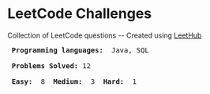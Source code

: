 # LeetCode Challenges
Collection of LeetCode questions -- Created using [LeetHub](https://github.com/QasimWani/LeetHub)
<pre>
<strong> Programming languages: </strong> Java, SQL 

<strong> Problems Solved:</strong> 12

<strong> Easy: </strong> 8 <strong> Medium: </strong> 3 <strong> Hard: </strong> 1 
</pre>

